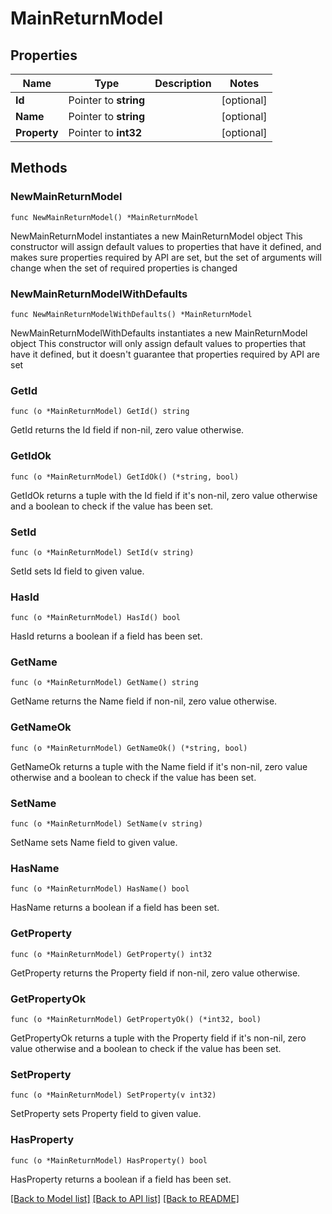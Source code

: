 # MainReturnModel

## Properties

Name | Type | Description | Notes
------------ | ------------- | ------------- | -------------
**Id** | Pointer to **string** |  | [optional] 
**Name** | Pointer to **string** |  | [optional] 
**Property** | Pointer to **int32** |  | [optional] 

## Methods

### NewMainReturnModel

`func NewMainReturnModel() *MainReturnModel`

NewMainReturnModel instantiates a new MainReturnModel object
This constructor will assign default values to properties that have it defined,
and makes sure properties required by API are set, but the set of arguments
will change when the set of required properties is changed

### NewMainReturnModelWithDefaults

`func NewMainReturnModelWithDefaults() *MainReturnModel`

NewMainReturnModelWithDefaults instantiates a new MainReturnModel object
This constructor will only assign default values to properties that have it defined,
but it doesn't guarantee that properties required by API are set

### GetId

`func (o *MainReturnModel) GetId() string`

GetId returns the Id field if non-nil, zero value otherwise.

### GetIdOk

`func (o *MainReturnModel) GetIdOk() (*string, bool)`

GetIdOk returns a tuple with the Id field if it's non-nil, zero value otherwise
and a boolean to check if the value has been set.

### SetId

`func (o *MainReturnModel) SetId(v string)`

SetId sets Id field to given value.

### HasId

`func (o *MainReturnModel) HasId() bool`

HasId returns a boolean if a field has been set.

### GetName

`func (o *MainReturnModel) GetName() string`

GetName returns the Name field if non-nil, zero value otherwise.

### GetNameOk

`func (o *MainReturnModel) GetNameOk() (*string, bool)`

GetNameOk returns a tuple with the Name field if it's non-nil, zero value otherwise
and a boolean to check if the value has been set.

### SetName

`func (o *MainReturnModel) SetName(v string)`

SetName sets Name field to given value.

### HasName

`func (o *MainReturnModel) HasName() bool`

HasName returns a boolean if a field has been set.

### GetProperty

`func (o *MainReturnModel) GetProperty() int32`

GetProperty returns the Property field if non-nil, zero value otherwise.

### GetPropertyOk

`func (o *MainReturnModel) GetPropertyOk() (*int32, bool)`

GetPropertyOk returns a tuple with the Property field if it's non-nil, zero value otherwise
and a boolean to check if the value has been set.

### SetProperty

`func (o *MainReturnModel) SetProperty(v int32)`

SetProperty sets Property field to given value.

### HasProperty

`func (o *MainReturnModel) HasProperty() bool`

HasProperty returns a boolean if a field has been set.


[[Back to Model list]](../README.md#documentation-for-models) [[Back to API list]](../README.md#documentation-for-api-endpoints) [[Back to README]](../README.md)


